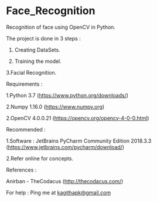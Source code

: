 # Face_Recognition

Recognition of face using OpenCV in Python.


The project is done in  3 steps : 

1. Creating DataSets.

2. Training the model.

3.Facial Recognition.


Requirements : 

1.Python 3.7 (https://www.python.org/downloads/)

2.Numpy 1.16.0 (https://www.numpy.org)

2.OpenCV 4.0.0.21 (https://opencv.org/opencv-4-0-0.html)


Recommended : 


1.Software : JetBrains PyCharm Community Edition 2018.3.3 (https://www.jetbrains.com/pycharm/download/)

2.Refer online for concepts.


References : 


Anirban - TheCodacus (http://thecodacus.com/)


For help : Ping me at kagithapk@gmail.com
